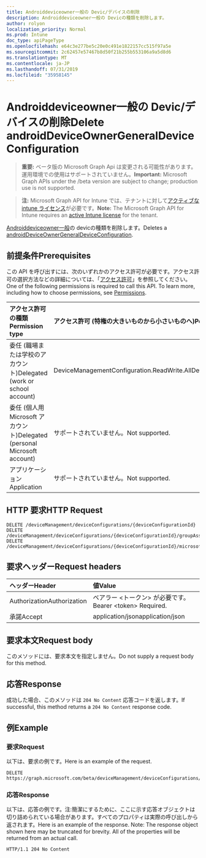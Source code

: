 ```yaml
---
title: Androiddeviceowner一般の Devic/デバイスの削除
description: Androiddeviceowner一般の Devicの種類を削除します。
author: rolyon
localization_priority: Normal
ms.prod: Intune
doc_type: apiPageType
ms.openlocfilehash: e64c3e277be5c20e0c491e1822157cc515f97a5e
ms.sourcegitcommit: 2c62457e57467b8d50f21b255b553106a9a5d8d6
ms.translationtype: MT
ms.contentlocale: ja-JP
ms.lasthandoff: 07/31/2019
ms.locfileid: "35958145"
---
```

# <a name="delete-androiddeviceownergeneraldeviceconfiguration"></a><span data-ttu-id="97b96-103">Androiddeviceowner一般の Devic/デバイスの削除</span><span class="sxs-lookup"><span data-stu-id="97b96-103">Delete androidDeviceOwnerGeneralDeviceConfiguration</span></span>

> <span data-ttu-id="97b96-104">**重要:** ベータ版の Microsoft Graph Api は変更される可能性があります。運用環境での使用はサポートされていません。</span><span class="sxs-lookup"><span data-stu-id="97b96-104">**Important:** Microsoft Graph APIs under the /beta version are subject to change; production use is not supported.</span></span>

> <span data-ttu-id="97b96-105">**注:** Microsoft Graph API for Intune では、テナントに対して[アクティブな intune ライセンス](https://go.microsoft.com/fwlink/?linkid=839381)が必要です。</span><span class="sxs-lookup"><span data-stu-id="97b96-105">**Note:** The Microsoft Graph API for Intune requires an [active Intune license](https://go.microsoft.com/fwlink/?linkid=839381) for the tenant.</span></span>

<span data-ttu-id="97b96-106">[Androiddeviceowner一般](../resources/intune-deviceconfig-androiddeviceownergeneraldeviceconfiguration.md)の devicの種類を削除します。</span><span class="sxs-lookup"><span data-stu-id="97b96-106">Deletes a [androidDeviceOwnerGeneralDeviceConfiguration](../resources/intune-deviceconfig-androiddeviceownergeneraldeviceconfiguration.md).</span></span>

## <a name="prerequisites"></a><span data-ttu-id="97b96-107">前提条件</span><span class="sxs-lookup"><span data-stu-id="97b96-107">Prerequisites</span></span>
<span data-ttu-id="97b96-p101">この API を呼び出すには、次のいずれかのアクセス許可が必要です。アクセス許可の選択方法などの詳細については、「[アクセス許可](/graph/permissions-reference)」を参照してください。</span><span class="sxs-lookup"><span data-stu-id="97b96-p101">One of the following permissions is required to call this API. To learn more, including how to choose permissions, see [Permissions](/graph/permissions-reference).</span></span>

|<span data-ttu-id="97b96-110">アクセス許可の種類</span><span class="sxs-lookup"><span data-stu-id="97b96-110">Permission type</span></span>|<span data-ttu-id="97b96-111">アクセス許可 (特権の大きいものから小さいものへ)</span><span class="sxs-lookup"><span data-stu-id="97b96-111">Permissions (from most to least privileged)</span></span>|
|:---|:---|
|<span data-ttu-id="97b96-112">委任 (職場または学校のアカウント)</span><span class="sxs-lookup"><span data-stu-id="97b96-112">Delegated (work or school account)</span></span>|<span data-ttu-id="97b96-113">DeviceManagementConfiguration.ReadWrite.All</span><span class="sxs-lookup"><span data-stu-id="97b96-113">DeviceManagementConfiguration.ReadWrite.All</span></span>|
|<span data-ttu-id="97b96-114">委任 (個人用 Microsoft アカウント)</span><span class="sxs-lookup"><span data-stu-id="97b96-114">Delegated (personal Microsoft account)</span></span>|<span data-ttu-id="97b96-115">サポートされていません。</span><span class="sxs-lookup"><span data-stu-id="97b96-115">Not supported.</span></span>|
|<span data-ttu-id="97b96-116">アプリケーション</span><span class="sxs-lookup"><span data-stu-id="97b96-116">Application</span></span>|<span data-ttu-id="97b96-117">サポートされていません。</span><span class="sxs-lookup"><span data-stu-id="97b96-117">Not supported.</span></span>|

## <a name="http-request"></a><span data-ttu-id="97b96-118">HTTP 要求</span><span class="sxs-lookup"><span data-stu-id="97b96-118">HTTP Request</span></span>
<!-- {
  "blockType": "ignored"
}
-->
``` http
DELETE /deviceManagement/deviceConfigurations/{deviceConfigurationId}
DELETE /deviceManagement/deviceConfigurations/{deviceConfigurationId}/groupAssignments/{deviceConfigurationGroupAssignmentId}/deviceConfiguration
DELETE /deviceManagement/deviceConfigurations/{deviceConfigurationId}/microsoft.graph.windowsDomainJoinConfiguration/networkAccessConfigurations/{deviceConfigurationId}
```

## <a name="request-headers"></a><span data-ttu-id="97b96-119">要求ヘッダー</span><span class="sxs-lookup"><span data-stu-id="97b96-119">Request headers</span></span>
|<span data-ttu-id="97b96-120">ヘッダー</span><span class="sxs-lookup"><span data-stu-id="97b96-120">Header</span></span>|<span data-ttu-id="97b96-121">値</span><span class="sxs-lookup"><span data-stu-id="97b96-121">Value</span></span>|
|:---|:---|
|<span data-ttu-id="97b96-122">Authorization</span><span class="sxs-lookup"><span data-stu-id="97b96-122">Authorization</span></span>|<span data-ttu-id="97b96-123">ベアラー &lt;トークン&gt; が必要です。</span><span class="sxs-lookup"><span data-stu-id="97b96-123">Bearer &lt;token&gt; Required.</span></span>|
|<span data-ttu-id="97b96-124">承諾</span><span class="sxs-lookup"><span data-stu-id="97b96-124">Accept</span></span>|<span data-ttu-id="97b96-125">application/json</span><span class="sxs-lookup"><span data-stu-id="97b96-125">application/json</span></span>|

## <a name="request-body"></a><span data-ttu-id="97b96-126">要求本文</span><span class="sxs-lookup"><span data-stu-id="97b96-126">Request body</span></span>
<span data-ttu-id="97b96-127">このメソッドには、要求本文を指定しません。</span><span class="sxs-lookup"><span data-stu-id="97b96-127">Do not supply a request body for this method.</span></span>

## <a name="response"></a><span data-ttu-id="97b96-128">応答</span><span class="sxs-lookup"><span data-stu-id="97b96-128">Response</span></span>
<span data-ttu-id="97b96-129">成功した場合、このメソッドは `204 No Content` 応答コードを返します。</span><span class="sxs-lookup"><span data-stu-id="97b96-129">If successful, this method returns a `204 No Content` response code.</span></span>

## <a name="example"></a><span data-ttu-id="97b96-130">例</span><span class="sxs-lookup"><span data-stu-id="97b96-130">Example</span></span>

### <a name="request"></a><span data-ttu-id="97b96-131">要求</span><span class="sxs-lookup"><span data-stu-id="97b96-131">Request</span></span>
<span data-ttu-id="97b96-132">以下は、要求の例です。</span><span class="sxs-lookup"><span data-stu-id="97b96-132">Here is an example of the request.</span></span>
``` http
DELETE https://graph.microsoft.com/beta/deviceManagement/deviceConfigurations/{deviceConfigurationId}
```

### <a name="response"></a><span data-ttu-id="97b96-133">応答</span><span class="sxs-lookup"><span data-stu-id="97b96-133">Response</span></span>
<span data-ttu-id="97b96-p102">以下は、応答の例です。注:簡潔にするために、ここに示す応答オブジェクトは切り詰められている場合があります。すべてのプロパティは実際の呼び出しから返されます。</span><span class="sxs-lookup"><span data-stu-id="97b96-p102">Here is an example of the response. Note: The response object shown here may be truncated for brevity. All of the properties will be returned from an actual call.</span></span>
``` http
HTTP/1.1 204 No Content
```





